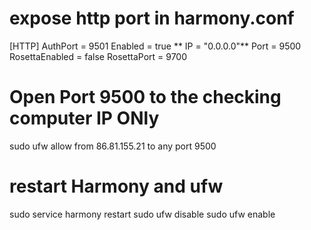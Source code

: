 # expose http port in harmony.conf

[HTTP]
  AuthPort = 9501
  Enabled = true
 ** IP = "0.0.0.0"**
  Port = 9500
  RosettaEnabled = false
  RosettaPort = 9700

# Open Port 9500 to the checking computer IP ONly
sudo ufw allow from 86.81.155.21 to any port 9500

# restart Harmony and ufw

sudo service harmony restart
sudo ufw disable
sudo ufw enable

